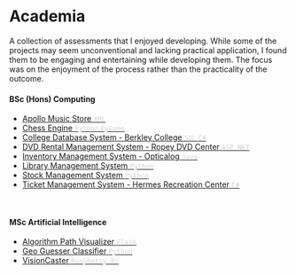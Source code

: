 # Academia

A collection of assessments that I enjoyed developing. While some of the projects may seem unconventional and lacking practical application, I found them to be engaging and entertaining while developing them. The focus was on the enjoyment of the process rather than the practicality of the outcome.
<br/>

#### BSc (Hons) Computing

<ul>
    <li>
        <a href="./Apollo_Music_Center/">Apollo Music Store 
            <span style="color:lightgrey">
                <code>XML</code>
            </span>
        </a>
    </li>
    <li>
        <a href="https://github.com/crypticsy/Playground/tree/master/Game_Engine/Chess/" target="_blank">Chess Engine 
            <span style="color:lightgrey">
                <code>Python</code>
                <code>PyGame</code>
            </span>
        </a>
    </li>
    <li>
        <a href="./Berkley_College_System/">College Database System - Berkley College 
            <span style="color:lightgrey">
                <code>SQL</code>
                <code>C#</code>
            </span>
        </a>
    </li>
    <li>
        <a href="https://github.com/crypticsy/RopeyDVDManagementSystem/" target="_blank">DVD Rental Management System - Ropey DVD Center 
            <span style="color:lightgrey">
                <code>ASP.NET</code>
            </span>
        </a>
    </li>
    <li>
        <a href="./Opticalog/">Inventory Management System - Opticalog 
            <span style="color:lightgrey">
                <code>Java</code>
            </span>
        </a>
    </li>
    <li>
        <a href="./Library_Management_System/">Library Management System 
            <span style="color:lightgrey">
                <code>Python</code>
            </span>
        </a>
    </li>
    <li>
        <a href="./Stock_Management_System/">Stock Management System 
            <span style="color:lightgrey">
                <code>Python</code>
            </span>
        </a>
    </li>
    <li>
        <a href="./Hermes_Ticket_Management_System/">Ticket Management System - Hermes Recreation Center 
            <span style="color:lightgrey">
                <code>C#</code>
            </span>
        </a>
    </li>
</ul>
<br/>

#### MSc Artificial Intelligence

<ul>
    <li>
        <a href="https://github.com/crypticsy/PathVisualizer" target="_blank">Algorithm Path Visualizer 
            <span style="color:lightgrey">
                <code>Flask</code>
            </span>
        </a>
    </li>
    <li>
        <a href="./GeoGuesser/">Geo Guesser Classifier
            <span style="color:lightgrey">
                <code>Python</code>
            </span>
        </a>
    </li>
    <li>
        <a href="https://github.com/crypticsy/VisionCaster">VisionCaster
            <span style="color:lightgrey">
                <code>Raspberry Pi</code>
            </span>
        </a>
    </li>
</ul>
<br/>
